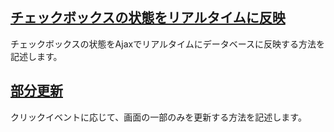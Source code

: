 ## [チェックボックスの状態をリアルタイムに反映](checkbox)
チェックボックスの状態をAjaxでリアルタイムにデータベースに反映する方法を記述します。
## [部分更新](partupdate)
クリックイベントに応じて、画面の一部のみを更新する方法を記述します。